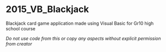 # 2015_VB_Blackjack
Blackjack card game application made using Visual Basic for Gr10 high school course

*Do not use code from this or copy any aspects without explicit permission from creator*
